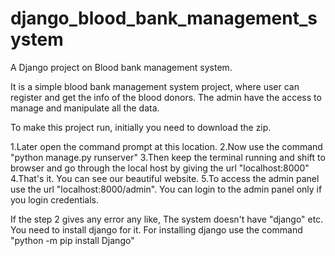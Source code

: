 # django_blood_bank_management_system
A Django project on Blood bank management system.

It is a simple blood bank management system project, where user can register and get the info of the blood donors.
The admin have the access to manage and manipulate all the data.

To make this project run, initially you need to download the zip.

1.Later open the command prompt at this location.
2.Now use the command "python manage.py runserver"
3.Then keep the terminal running and shift to browser and go through the local host by giving the url "localhost:8000"
4.That's it. You can see our beautiful website.
5.To access the admin panel use the url "localhost:8000/admin". You can login to the admin panel only if you login credentials.

If the step 2 gives any error any like, The system doesn't have "django" etc. You need to install django for it.
For installing django use the command "python -m pip install Django"
